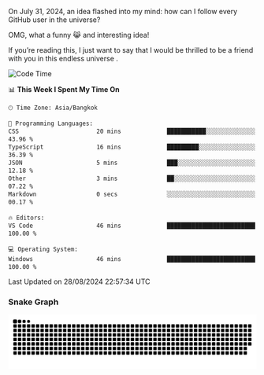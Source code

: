 On July 31, 2024, an idea flashed into my mind: how can I follow every GitHub user in the universe?

OMG, what a funny 😹 and interesting idea!

If you’re reading this, I just want to say that I would be thrilled to be a friend with you in this endless universe . 


<!--START_SECTION:waka-->
![Code Time](http://img.shields.io/badge/Code%20Time-8%20hrs%2013%20mins-blue)

📊 **This Week I Spent My Time On** 

```text
🕑︎ Time Zone: Asia/Bangkok

💬 Programming Languages: 
CSS                      20 mins             ███████████░░░░░░░░░░░░░░   43.96 % 
TypeScript               16 mins             █████████░░░░░░░░░░░░░░░░   36.39 % 
JSON                     5 mins              ███░░░░░░░░░░░░░░░░░░░░░░   12.18 % 
Other                    3 mins              ██░░░░░░░░░░░░░░░░░░░░░░░   07.22 % 
Markdown                 0 secs              ░░░░░░░░░░░░░░░░░░░░░░░░░   00.17 % 

🔥 Editors: 
VS Code                  46 mins             █████████████████████████   100.00 % 

💻 Operating System: 
Windows                  46 mins             █████████████████████████   100.00 % 
```


 Last Updated on 28/08/2024 22:57:34 UTC
<!--END_SECTION:waka-->

### Snake Graph
![snake graph](https://github.com/tqlucitvn/tqlucitvn/blob/snake-graph-output/github-contribution-grid-snake.svg)
